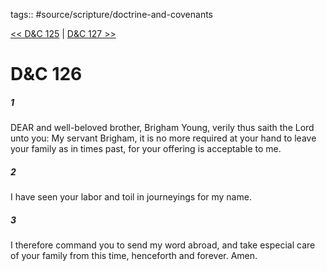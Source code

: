 tags:: #source/scripture/doctrine-and-covenants

[<< D&C 125](/Doctrine_and_Covenants/D&C_125.md) | [D&C 127 >>](/Doctrine_and_Covenants/D&C_127.md)

# D&C 126

##### 1

DEAR and well-beloved brother, Brigham Young, verily thus saith the Lord unto you: My servant Brigham, it is no more required at your hand to leave your family as in times past, for your offering is acceptable to me.

##### 2

I have seen your labor and toil in journeyings for my name.

##### 3

I therefore command you to send my word abroad, and take especial care of your family from this time, henceforth and forever. Amen.
